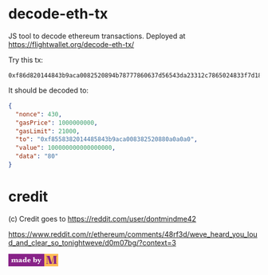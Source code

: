 # decode-eth-tx

JS tool to decode ethereum transactions. Deployed at https://flightwallet.org/decode-eth-tx/

Try this tx:

```
0xf86d820144843b9aca0082520894b78777860637d56543da23312c7865024833f7d188016345785d8a0000802ba0e2539a5d9f056d7095bd19d6b77b850910eeafb71534ebd45159915fab202e91a007484420f3968697974413fc55d1142dc76285d30b1b9231ccb71ed1e720faae
```

It should be decoded to:

```json
{
  "nonce": 430,
  "gasPrice": 1000000000,
  "gasLimit": 21000,
  "to": "0xf8558382014485843b9aca008382520880a0a0a0",
  "value": 100000000000000000,
  "data": "80"
}
```


# credit

(c) Credit goes to https://reddit.com/user/dontmindme42

https://www.reddit.com/r/ethereum/comments/48rf3d/weve_heard_you_loud_and_clear_so_tonightweve/d0m07bg/?context=3

[<img src="https://raw.githubusercontent.com/morejust/foundation/master/madebymorejust.png" width="100">](https://morejust.foundation/?from=decode-eth-tx)
